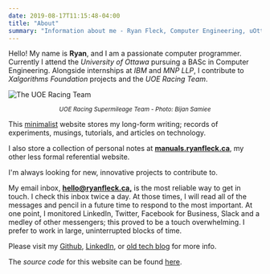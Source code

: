 ```yaml
---
date: 2019-08-17T11:15:48-04:00
title: "About"
summary: "Information about me - Ryan Fleck, Computer Engineering, uOttawa '21."
---
```


Hello! My name is **Ryan**, and I am a passionate computer programmer. Currently I
attend the _University of Ottawa_ pursuing a BASc in Computer Engineering.
Alongside internships at _IBM_ and _MNP LLP_, I contribute to _Xalgorithms
Foundation_ projects and the _UOE Racing Team_.

![The UOE Racing Team](/pics/uoe/team_picture_2_compressed.jpg)

<p style="text-align:center"><small><i>UOE Racing Supermileage Team - Photo: Bijan Samiee</i></small></p>

This [minimalist](/2019/digital-minimalism/) website stores my
long-form writing; records of experiments, musings, tutorials, and articles on
technology.

I also store a collection of personal notes at **[manuals.ryanfleck.ca](https://manuals.ryanfleck.ca)**, my other less formal referential website.

I'm always looking for new, innovative projects to contribute to.

My email inbox,
**[hello@ryanfleck.ca,](mailto:hello@ryanfleck.ca)**
is the most reliable way to get in touch.
I check this inbox twice a day. At those times, I will read all of the messages
and pencil in a future time to respond to the most important. At one point, I
monitored LinkedIn, Twitter, Facebook for Business, Slack and a medley of
other messengers; this proved to be a touch overwhelming. I prefer to work in
large, uninterrupted blocks of time.

Please visit my [Github](https://github.com/ryanfleck/),
[LinkedIn](https://www.linkedin.com/in/ryan-c-fleck/), or [old tech blog](https://ryanfleck.github.io) for more info.

The _source code_ for this website can be found [here](https://github.com/RyanFleck/ryanfleck.ca).
